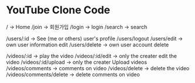 # YouTube Clone Code

<!-- global router -->
/ -> Home
/join -> 회원가입
/login -> login
/search -> search

<!-- user router -->    

/users/:id -> See (me or others) user's profile
/users/logout
/users/edit -> own user information edit
/users/delete -> own user account delete

<!-- videos router -->
/videos/:id -> play the video
/videos/:id/edit -> only the creater edit the video 
/videos/:id/upload -> only the creater Upload videos
/videos/comments -> comments on video
/videos/delete -> delete the video
/videos/comments/delete -> delete comments on video

<!-- ./ current folder
../ get out ma folder
/ enter the folder -->

